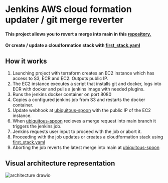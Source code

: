 # Jenkins AWS cloud formation updater / git merge reverter
#### This project allows you to revert a merge into main in this [repository.](https://github.com/kristers01/ubiquitous-spoon)
#### Or create / update a cloudformation stack with [first_stack.yaml](https://github.com/kristers01/ubiquitous-spoon/blob/main/first-stack.yaml)
## How it works
1. Launching project with terraform creates an EC2 instance which has access to S3, ECR and EC2. Outputs public IP.
2. The EC2 instance executes a script that installs git and docker, logs into ECR with docker and pulls a jenkins image with needed plugins.
3. Runs the jenkins docker container on port 8080
4. Copies a configured jenkins job from S3 and restarts the docker container.
5. Update webhook at [ubiquitous-spoon](https://github.com/kristers01/ubiquitous-spoon) with the public IP of the EC2 instance.
6. When [ubiquitous-spoon](https://github.com/kristers01/ubiquitous-spoon) recieves a merge request into main branch it triggers the jenkins job.
7. Jenkins requests user input to proceed with the job or abort it.
8. Proceeding with the job updates or creates a cloudformation stack using [first_stack.yaml](https://github.com/kristers01/ubiquitous-spoon/blob/main/first-stack.yaml)
9. Aborting the job reverts the latest merge into main at [ubiquitous-spoon](https://github.com/kristers01/ubiquitous-spoon)
## Visual architecture representation
![architecture drawio](https://user-images.githubusercontent.com/97505081/174489630-b048f116-12a9-40af-a8af-2a29025b9e7e.png)
